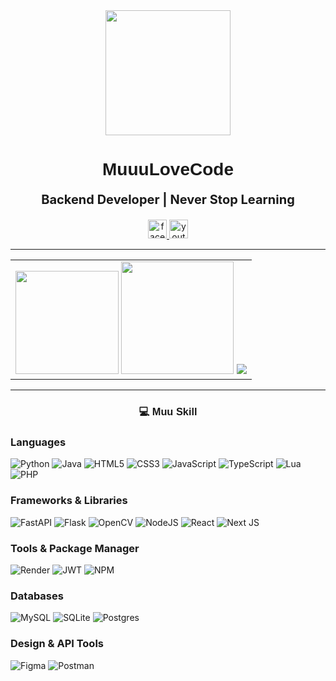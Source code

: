 <div align="center">
  <img height="200" src="https://c.tenor.com/avFFom5DnkMAAAAd/tenor.gif"  />
</div>
<h1 align="center" style="font-family:'Prompt', sans-serif;">
  MuuuLoveCode
</h1>
<p align="center" style="font-size:20px; font-weight:bold;">
  Backend Developer | Never Stop Learning
</p>
<p align="center">
  <a href="https://www.facebook.com/jittakorn.tos" target="_blank">
    <img src="https://img.shields.io/static/v1?message=Facebook&logo=facebook&label=&color=1877F2&logoColor=white&labelColor=&style=for-the-badge" height="30" alt="facebook logo"/>
  </a>
  <a href="https://www.youtube.com/@HereMuuuLoveRoblox" target="_blank">
    <img src="https://img.shields.io/static/v1?message=YouTube&logo=youtube&label=&color=FF0000&logoColor=white&labelColor=&style=for-the-badge" height="30" alt="youtube logo"/>
  </a>
</p>

---

<table align="center">
  <tr>
    <td colspan="2" align="center">
      <img src="https://github-readme-stats.vercel.app/api?username=HereMuuuLoveRoblox&theme=react&show_icons=true&hide_border=true&count_private=true" height="165"/>
      <img src="https://github-readme-stats.vercel.app/api/top-langs/?username=HereMuuuLoveRoblox&layout=compact&theme=react&hide_border=true" height="180" />
      <img src="https://github-profile-trophy.vercel.app/?username=HereMuuuLoveRoblox&theme=darkhub&row=1&column=6&margin-w=15&margin-h=15" />
    </td>
  </tr>
</table>

---

<h3 align="center" style="font-family:'Prompt', sans-serif;">💻 Muu Skill</h3>

### Languages
![Python](https://img.shields.io/badge/python-3670A0?style=for-the-badge&logo=python&logoColor=ffdd54) 
![Java](https://img.shields.io/badge/java-%23ED8B00.svg?style=for-the-badge&logo=openjdk&logoColor=white) 
![HTML5](https://img.shields.io/badge/html5-%23E34F26.svg?style=for-the-badge&logo=html5&logoColor=white) 
![CSS3](https://img.shields.io/badge/css3-%231572B6.svg?style=for-the-badge&logo=css3&logoColor=white)
![JavaScript](https://img.shields.io/badge/javascript-%23323330.svg?style=for-the-badge&logo=javascript&logoColor=%23F7DF1E) 
![TypeScript](https://img.shields.io/badge/typescript-%23007ACC.svg?style=for-the-badge&logo=typescript&logoColor=white) 
![Lua](https://img.shields.io/badge/lua-%232C2D72.svg?style=for-the-badge&logo=lua&logoColor=white) 
![PHP](https://img.shields.io/badge/php-%23777BB4.svg?style=for-the-badge&logo=php&logoColor=white) 

### Frameworks & Libraries
![FastAPI](https://img.shields.io/badge/FastAPI-005571?style=for-the-badge&logo=fastapi) 
![Flask](https://img.shields.io/badge/flask-%23000.svg?style=for-the-badge&logo=flask&logoColor=white) 
![OpenCV](https://img.shields.io/badge/opencv-%23white.svg?style=for-the-badge&logo=opencv&logoColor=white) 
![NodeJS](https://img.shields.io/badge/node.js-6DA55F?style=for-the-badge&logo=node.js&logoColor=white) 
![React](https://img.shields.io/badge/react-%2320232a.svg?style=for-the-badge&logo=react&logoColor=%2361DAFB) 
![Next JS](https://img.shields.io/badge/Next-black?style=for-the-badge&logo=next.js&logoColor=white) 


### Tools & Package Manager
![Render](https://img.shields.io/badge/Render-%46E3B7.svg?style=for-the-badge&logo=render&logoColor=white) 
![JWT](https://img.shields.io/badge/JWT-black?style=for-the-badge&logo=JSON%20web%20tokens) 
![NPM](https://img.shields.io/badge/NPM-%23CB3837.svg?style=for-the-badge&logo=npm&logoColor=white) 


### Databases
![MySQL](https://img.shields.io/badge/mysql-4479A1.svg?style=for-the-badge&logo=mysql&logoColor=white) 
![SQLite](https://img.shields.io/badge/sqlite-%2307405e.svg?style=for-the-badge&logo=sqlite&logoColor=white) 
![Postgres](https://img.shields.io/badge/postgres-%23316192.svg?style=for-the-badge&logo=postgresql&logoColor=white) 


### Design & API Tools
![Figma](https://img.shields.io/badge/figma-%23F24E1E.svg?style=for-the-badge&logo=figma&logoColor=white) 
![Postman](https://img.shields.io/badge/Postman-FF6C37?style=for-the-badge&logo=postman&logoColor=white)

